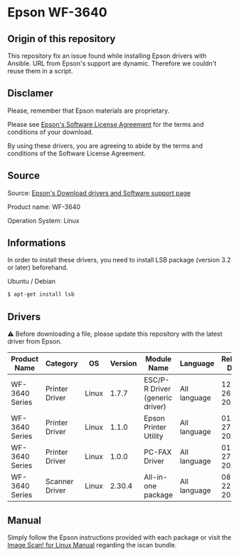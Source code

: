 # Epson WF-3640

## Origin of this repository

This repository fix an issue found while installing Epson drivers with Ansible. URL from Epson's support are dynamic. Therefore we couldn't reuse them in a script.

## Disclamer

Please, remember that Epson materials are proprietary.

Please see [Epson's Software License Agreement](http://download.ebz.epson.net/dsc/du/02/eula/global/LINUX_EN.html) for the terms and conditions of your download.

By using these drivers, you are agreeing to abide by the terms and conditions of the Software License Agreement.

## Source

Source: [Epson's Download drivers and Software support page](http://download.ebz.epson.net/dsc/search/01/search/)

Product name: WF-3640

Operation System: Linux

## Informations

In order to install these drivers, you need to install LSB package (version 3.2 or later) beforehand.

Ubuntu / Debian

```bash
$ apt-get install lsb
```

## Drivers

:warning: Before downloading a file, please update this repository with the latest driver from Epson.

| Product Name   | Category       | OS    | Version | Module Name                     | Language     | Release Date |     |
| -------------- | -------------- | ----- | ------- | ------------------------------- | ------------ | ------------ | --- |
| WF-3640 Series | Printer Driver | Linux | 1.7.7   | ESC/P-R Driver (generic driver) | All language | 12-26-2019   | --- |
| WF-3640 Series | Printer Driver | Linux | 1.1.0   | Epson Printer Utility           | All language | 01-27-2020   | --- |
| WF-3640 Series | Printer Driver | Linux | 1.0.0   | PC-FAX Driver                   | All language | 01-27-2020   | --- |
| WF-3640 Series | Scanner Driver | Linux | 2.30.4  | All-in-one package              | All language | 08-22-2019   | --- |

## Manual

Simply follow the Epson instructions provided with each package or visit the [Image Scan! for Linux Manual](http://download.ebz.epson.net/man/linux/iscan_e.html) regarding the iscan bundle.
